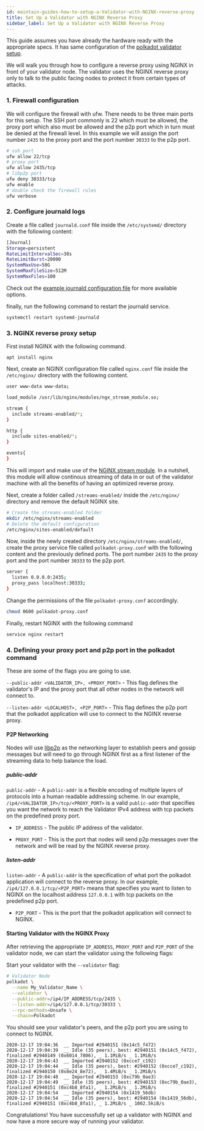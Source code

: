 ```yaml
---
id: maintain-guides-how-to-setup-a-Validator-with-NGINX-reverse-proxy
title: Set Up a Validator with NGINX Reverse Proxy
sidebar_label: Set Up a Validator with NGINX Reverse Proxy
---
```


This guide assumes you have already the hardware ready with the appropriate specs. It has same configuration of the
[polkadot validator setup](https://github.com/w3f/polkadot-secure-validator).

We will walk you through how to configure a reverse proxy using NGINX in front of your validator node. The
validator uses the NGINX reverse proxy only to talk to the public facing nodes to protect it from certain types of attacks.

### 1. Firewall configuration

We will configure the firewall with ufw. There needs to be three main ports for this setup. The SSH port commonly is 22 which must be allowed, the proxy port which also must be allowed and the p2p port which in turn must be denied at the firewall level. In this example we will assign the port number `2435` to the proxy port and the port number `30333` to the p2p port.

```bash
# ssh port
ufw allow 22/tcp
# proxy port
ufw allow 2435/tcp
# libp2p port
ufw deny 30333/tcp
ufw enable
# double check the firewall rules
ufw verbose
```

### 2. Configure journald logs

Create a file called `journald.conf` file inside the `/etc/systemd/` directory with the following content:

```bash
[Journal]
Storage=persistent
RateLimitIntervalSec=30s
RateLimitBurst=20000
SystemMaxUse=50G
SystemMaxFileSize=512M
SystemMaxFiles=100
```

Check out the [example journald configuration file](https://github.com/w3f/polkadot-secure-validator/blob/master/ansible/roles/polkadot-validator/files/journald.conf) for more available options.

finally, run the following command to restart the journald service.

```bash
systemctl restart systemd-journald
```

### 3. NGINX reverse proxy setup

First install NGINX with the following command.

```
apt install nginx
```

Next, create an NGINX configuration file called `nginx.conf` file inside the `/etc/nginx/` directory with the following content.

```bash
user www-data www-data;

load_module /usr/lib/nginx/modules/ngx_stream_module.so;

stream {
  include streams-enabled/*;
}

http {
  include sites-enabled/*;
}

events{
}
```

This will import and make use of the [NGINX stream module](https://nginx.org/en/docs/stream/ngx_stream_core_module.html). In a nutshell, this module will allow continous streaming of data in or out of the validator machine with all the benefits of having an optimized reverse proxy.

Next, create a folder called `/streams-enabled/` inside the `/etc/nginx/` directory and remove the default NGINX site.

```bash
# Create the streams-enabled folder
mkdir /etc/nginx/streams-enabled
# Delete the default configuration
/etc/nginx/sites-enabled/default
```

Now, inside the newly created directory `/etc/nginx/streams-enabled/`, create the proxy service file called `polkadot-proxy.conf` with the following content and the previously defined ports. The port number `2435` to the proxy port and the port number `30333` to the p2p port.

```bash
server {
  listen 0.0.0.0:2435;
  proxy_pass localhost:30333;
}
```

Change the permissions of the file `polkadot-proxy.conf` accordingly.

```bash
chmod 0600 polkadot-proxy.conf
```

Finally, restart NGINX with the following command

```bash
service nginx restart
```

### 4. Defining your proxy port and p2p port in the polkadot command

These are some of the flags you are going to use.

`--public-addr <VALIDATOR_IP>, <PROXY_PORT>` - This flag defines the validator's IP and the proxy port
that all other nodes in the network will connect to.

`--listen-addr <LOCALHOST>, <P2P_PORT>` - This flag defines the p2p port that the polkadot application
will use to connect to the NGINX reverse proxy.

#### P2P Networking

Nodes will use [libp2p](https://libp2p.io/) as the networking layer to establish peers and gossip
messages but will need to go through NGINX first as a first listener of the streaming data to help balance the load.

##### public-addr

`public-addr` - A `public-addr` is a flexible encoding of multiple layers of protocols into a human
readable addressing scheme. In our example, `/ip4/<VALIDATOR_IP>/tcp/<PROXY_PORT>` is a valid `public-addr` that
specifies you want the network to reach the Validator IPv4 address with tcp packets on the predefined proxy port.

- `IP_ADDRESS` - The public IP address of the validator.

- `PROXY_PORT` - This is the port that nodes will send p2p messages over the network and will be read by the NGINX reverse proxy.

##### listen-addr

`listen-addr` - A `public-addr` is the specification of what port the polkadot application will connect to the reverse proxy.
In our example, `/ip4/127.0.0.1/tcp/<P2P_PORT>` means that
specifies you want to listen to NGINX on the localhost address `127.0.0.1` with tcp packets on the predefined p2p port.

- `P2P_PORT` - This is the port that the polkadot application will connect to NGINX.

#### Starting Validator with the NGINX Proxy

After retrieving the appropriate `IP_ADDRESS`, `PROXY_PORT` and `P2P_PORT` of the validator node, we can start the validator
using the following flags:

Start your validator with the `--validator` flag:

```bash
# Validator Node
polkadot \
  --name My_Validator_Name \
  --validator \
  --public-addr=/ip4/IP_ADDRESS/tcp/2435 \
  --listen-addr=/ip4/127.0.0.1/tcp/30333 \
  --rpc-methods=Unsafe \
  --chain=Polkadot

```

You should see your validator's peers, and the p2p port you are using to connect to NGINX.

```
2020-12-17 19:04:36  __ Imported #2940151 (0x14c5_f472)
2020-12-17 19:04:39  __ Idle (35 peers), best: #2940151 (0x14c5_f472), finalized #2940149 (0x6014_7806), _ 1.1MiB/s _ 1.1MiB/s
2020-12-17 19:04:43  __ Imported #2940152 (0xcce7_c192)
2020-12-17 19:04:44  __ Idle (35 peers), best: #2940152 (0xcce7_c192), finalized #2940150 (0x8e24_8e72), _ 1.4MiB/s _ 1.2MiB/s
2020-12-17 19:04:48  __ Imported #2940153 (0xc79b_0ae3)
2020-12-17 19:04:49  __ Idle (35 peers), best: #2940153 (0xc79b_0ae3), finalized #2940151 (0xc4b8_8fa1), _ 1.2MiB/s _ 1.2MiB/s
2020-12-17 19:04:54  __ Imported #2940154 (0x1419_56db)
2020-12-17 19:04:54  __ Idle (35 peers), best: #2940154 (0x1419_56db), finalized #2940151 (0xc4b8_8fa1), _ 1.2MiB/s _ 1002.5kiB/s
```

Congratulations! You have successfully set up a validator with NGINX and now have a
more secure way of running your validator.
